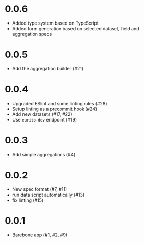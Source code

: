 # 0.0.6

- Added type system based on TypeScript
- Added form generation based on selected dataset, field and aggregation specs

# 0.0.5

- Add the aggregation builder (#21)

# 0.0.4

- Upgraded ESlint and some linting rules (#28)
- Setup linting as a precommit hook (#24)
- Add new datasets (#17, #22)
- Use `eurito-dev` endpoint (#19)

# 0.0.3

- Add simple aggregations (#4)

# 0.0.2

- New spec format (#7, #11)
- run data script automatically (#13)
- fix linting (#15)

# 0.0.1

- Barebone app (#1, #2, #9)
